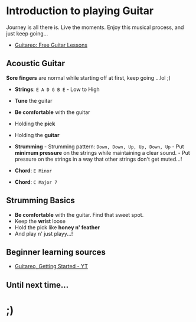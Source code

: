 # Introduction to playing Guitar

Journey is all there is. Live the moments. Enjoy this musical process, and just keep going...

- [Guitareo: Free Guitar Lessons](https://www.guitareo.com/free-acoustic-guitar-lessons/lessons/)

## Acoustic Guitar

**Sore fingers** are normal while starting off at first, keep going ...lol ;)

- **Strings**: `E A D G B E`
      - Low to High
- **Tune** the guitar
- **Be comfortable** with the guitar
- Holding the **pick**
- Holding the **guitar**
- **Strumming**
      - Strumming pattern: `Down, Down, Up, Up, Down, Up`
      - Put **minimum pressure** on the strings while maintaining a clear sound.
      - Put pressure on the strings in a way that other strings don't get muted...!

- **Chord**: `E Minor`
- **Chord**: `C Major 7`

## Strumming Basics

- **Be comfortable** with the guitar. Find that sweet spot.
- Keep the **wrist** loose
- Hold the pick like **honey n' feather**
- And play n' just playy...!

## Beginner learning sources

- [Guitareo, Getting Started - YT](https://www.youtube.com/watch?v=qqrYZlW4Hjg)

## Until next time...
# ;)

